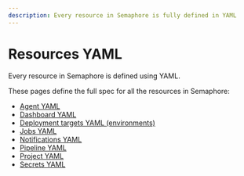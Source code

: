 ```yaml
---
description: Every resource in Semaphore is fully defined in YAML
---
```


# Resources YAML

Every resource in Semaphore is defined using YAML. 

These pages define the full spec for all the resources in Semaphore:

- [Agent YAML](./agent-yaml)
- [Dashboard YAML](./dashboard-yaml)
- [Deployment targets YAML (environments)](./deployment-target-yaml)
- [Jobs YAML](./jobs-yaml)
- [Notifications YAML](./notifications-yaml)
- [Pipeline YAML](./pipeline-yaml)
- [Project YAML](./project-yaml)
- [Secrets YAML](./secret-yaml)
